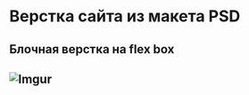 # Верстка сайта из макета PSD

## Блочная верстка на flex box

## ![Imgur](https://i.imgur.com/fMEbkda.jpg)

## 

